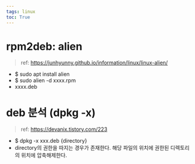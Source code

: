 ```yaml
---
tags: linux 
toc: True
---
```


# rpm2deb: alien
> ref: <https://junhyunny.github.io/information/linux/linux-alien/>

* $ sudo apt install alien
* $ sudo alien -d xxxx.rpm 
* xxxx.deb


# deb 분석 (dpkg -x)
> ref: <https://devanix.tistory.com/223>

* $ dpkg -x xxx.deb {directory}
* directory의 권한을 따지는 경우가 존재한다. 
해당 파일의 위치에 권한된 디렉토리의 위치에 압축해제한다.
